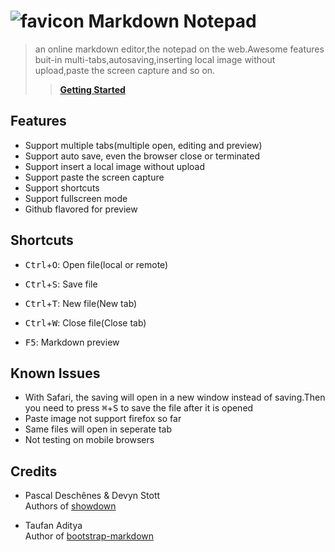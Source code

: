 # ![favicon](http://zzzhan.github.io/markdown-notepad/dist/img/favicon-96x96.png) Markdown Notepad

> an online markdown editor,the notepad on the web.Awesome features buit-in multi-tabs,autosaving,inserting local image without upload,paste the screen capture and so on.
>> [**Getting Started**](http://zzzhan.github.io/markdown-notepad/ 'Online Markdown Editor')

<h2 id="features">Features</h2>

<ul>
<li>Support multiple tabs(multiple open, editing and preview)</li>

<li>Support auto save, even the browser close or terminated</li>

<li>Support insert a local image without upload</li>

<li>Support paste the screen capture</li>

<li>Support shortcuts</li>

<li>Support fullscreen mode</li>

<li>Github flavored for preview</li>
</ul>

<h2 id="shortcuts">Shortcuts</h2>

<ul>
<li><p><kbd>Ctrl</kbd>+<kbd>O</kbd>: Open file(local or remote)</p></li>

<li><p><kbd>Ctrl</kbd>+<kbd>S</kbd>: Save file</p></li>

<li><p><kbd>Ctrl</kbd>+<kbd>T</kbd>: New file(New tab)</p></li>

<li><p><kbd>Ctrl</kbd>+<kbd>W</kbd>: Close file(Close tab)</p></li>

<li><p><kbd>F5</kbd>: Markdown preview</p></li>
</ul>

<h2 id="knownissues">Known Issues</h2>

<ul>
<li>With Safari, the saving will open in a new window instead of saving.Then you need to press <kbd>⌘</kbd>+<kbd>S</kbd> to save the file after it is opened </li>

<li>Paste image not support firefox so far</li>

<li>Same files will open in seperate tab</li>

<li>Not testing on mobile browsers</li>
</ul>

<h2 id="credits">Credits</h2>

<ul>
<li><p>Pascal Deschênes &amp; Devyn Stott<br/>
Authors of <a href="https://github.com/showdownjs/showdown">showdown</a></p></li>

<li><p>Taufan Aditya<br/>
Author of <a href="https://github.com/toopay/bootstrap-markdown">bootstrap-markdown</a></p></li>
</ul>